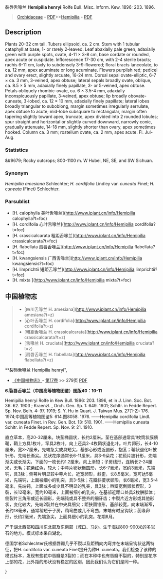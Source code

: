 裂唇舌喙兰 **Hemipilia henryi** Rolfe Bull. Misc. Inform. Kew. 1896: 203. 1896.

> [Orchidaceae](http://www.iplant.cn/info/Orchidaceae?t=foc) - [PDF](http://www.iplant.cn/foc/pdf/Orchidaceae.pdf)>>[Hemipilia](http://www.iplant.cn/info/Hemipilia?t=foc) - [PDF](http://www.iplant.cn/foc/pdf/Hemipilia.pdf)

## Description

Plants 20-32 cm tall. Tubers ellipsoid, ca. 2 cm. Stem with 1 tubular cataphyll at base, 1- or rarely 2-leaved. Leaf abaxially pale green, adaxially green with purple spots, ovate, 4-11 × 3-8 cm, base cordate or rounded, apex acute or cuspidate. Inflorescence 17-30 cm, with 2-4 sterile bracts; rachis 6-11 cm, laxly to subdensely 3-9-flowered; floral bracts lanceolate, to ca. 12 mm, apex acuminate or long acuminate. Flowers purplish red; pedicel and ovary erect, slightly arcuate, 16-24 mm. Dorsal sepal ovate-elliptic, 6-7 × ca. 3 mm, 3-veined, apex obtuse; lateral sepals broadly ovate, oblique, ca. 8.5 × 5 mm, adaxially finely papillate, 3- or 5-veined, apex obtuse. Petals obliquely rhombic-ovate, ca. 6 × 3.5-4 mm, adaxially inconspicuously papillate, 3-veined, apex obtuse; lip broadly obovate-cuneate, 3-lobed, ca. 12 × 10 mm, adaxially finely papillate; lateral lobes broadly triangular to suboblong, margin sometimes irregularly serrulate, apex obtuse to acute; mid-lobe subsquare to rectangular, margin often tapering slightly toward apex, truncate, apex divided into 2 rounded lobules; spur straight and horizontal or slightly curved downward, narrowly conic, gradually attenuate, 14-18 mm, slightly shorter than ovary, apex sometimes hooked. Column ca. 3 mm; rostellum ovate, ca. 2 mm, apex acute. Fl. Jul-Aug.

### Statistics
&amp;#9679; Rocky outcrops; 800-1100 m. W Hubei, NE, SE, and SW Sichuan.

### Synonym
*Hemipilia amesiana* Schlechter; *H. cordifolia* Lindley var. *cuneata* Finet; *H. cuneata* (Finet) Schlechter.

### Parsublist

* [H.  calophylla  美叶舌喙兰](http://www.iplant.cn/info/Hemipilia calophylla?t=foc)
* [H.  cordifolia  心叶舌喙兰](http://www.iplant.cn/info/Hemipilia cordifolia?t=foc)
* [H.  crassicalcarata  粗距舌喙兰](http://www.iplant.cn/info/Hemipilia crassicalcarata?t=foc)
* [H.  flabellata  扇唇舌喙兰](http://www.iplant.cn/info/Hemipilia flabellata?t=foc)
* [H.  kwangsiensis  广西舌喙兰](http://www.iplant.cn/info/Hemipilia kwangsiensis?t=foc)
* [H.  limprichtii  短距舌喙兰](http://www.iplant.cn/info/Hemipilia limprichtii?t=foc)
* [H.  mixta  ](http://www.iplant.cn/info/Hemipilia mixta?t=foc)

## 中国植物志

> * [四川舌喙兰  H.  amesiana](http://www.iplant.cn/info/Hemipilia amesiana?t=z)
> * [心叶舌喙兰  H.  cordifolia](http://www.iplant.cn/info/Hemipilia cordifolia?t=z)
> * [粗距舌喙兰  H.  crassicalcarata](http://www.iplant.cn/info/Hemipilia crassicalcarata?t=z)
> * [舌喙兰  H.  cruciata](http://www.iplant.cn/info/Hemipilia cruciata?t=z)
> * [扇唇舌喙兰  H.  flabellata](http://www.iplant.cn/info/Hemipilia flabellata?t=z)

**裂唇舌喙兰 Hemipilia henryi",

* [《中国植物志》](http://www.iplant.cn/frps)- [第17卷](http://www.iplant.cn/frps/vol/17) >> 279页 [PDF](http://www.iplant.cn/frps/pdf/17/279.pdf)

**6.裂唇舌喙兰（中国高等植物图鉴）图版40：10-11**

Hemipilia henryi Rolfe in Kew Bull. 1896: 203. 1896, et in J. Linn. Soc. Bot. 36: 62. 1903 ; Kraenzl. , Orch. Gen. Sp. 1: 649. 1901; Schltr. in Fedde Repert. Sp. Nov. Beih. 4: 97. 1919; S. Y. Hu in Quart. J. Taiwan Mus. 27(1-2): 176. 1974;中国高等植物图鉴5: 614.图8058. 1976. ——Hemipilia cordifolia Lindl. var. cuneata Finet. in Rev. Gen. Bot. 13: 510. 1901. ——Hemipilia cuneata Schltr. in Fedde Repert. Sp. Nov. 9: 21. 1910.

直立草本，高20-32厘米。块茎椭圆状，长约2厘米。茎在基部通常具1枚筒状膜质鞘，鞘上方具1枚叶，罕具2枚叶，向上还具2-4枚鞘状退化叶。叶片卵形，长4-10厘米，宽3-7厘米，先端急尖或具短尖，基部心形或近圆形，抱茎；鞘状退化叶披针形，先端长渐尖。总状花序通常长6-11厘米，具3-9朵花；花苞片披针形，先端渐尖或长渐尖，下面的一枚长约1.2厘米，向上渐短；子房线形，连柄长2-24厘米，无毛；花紫红色，较大；中萼片卵状椭圆形，长6-7毫米，宽约3毫米，先端钝，具3脉；侧萼片明显较中萼片长，近宽卵形，斜歪，长8.5毫米，宽可达5毫米，先端钝，上面被细小的乳突，具3-5脉；花瓣斜菱状卵形，长6毫米，宽3.5-4毫米，先端钝，上面或多或少具不明显的乳突，具3脉；唇瓣宽倒卵状楔形，3裂，长12毫米，宽约10毫米，上面被细小的乳突，在基部近距口处具2枚胼胝体；侧裂片三角形或近长圆形，先端钝或具不整齐的细牙齿；中裂片近方形或其他形状，变化较大，先端2裂并在中央具细尖；距狭圆锥形，基部较宽，向末端渐窄，长约18毫米，通常稍短于子房，稍弯曲或几不弯曲，末端有时呈钩状；蕊喙卵形，长约2毫米，先端急尖，上面具细小的乳突。花期8月。

产于湖北西部和四川东北部及东南部（城口、马边。生于海拔800-900米的多岩石的地方。模式标本采自湖北。

德国学者Schlechter氏根据唇瓣几乎不裂以及距稍向内弯并在末端呈钩状这两特征，把H. cordifolia var. cuneata Finet提升为种H. cuneata。我们检查了该种的模式标本，发现有些花中唇瓣是3裂的；而在本种中也有唇瓣不裂的，特别是花序上部的花，此外距的形状没有稳定的区别，因此我们认为它们是同一种。

}